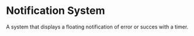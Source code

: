 <h1>Notification System</h1>
<p>A system that displays a floating notification of error or succes with a timer.</p>